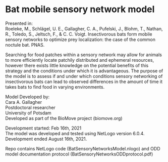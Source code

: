 # Bat mobile sensory network model 

Presented in:    
Roeleke, M., Schlägel, U. E., Gallagher, C. A., Pufelski, J., Blohm, T., Nathan, R., Toledo, S., Jeltsch, F., & C. C. Voigt. Insectivorous bats form mobile sensory networks to optimize prey localization: the case of the common noctule bat. PNAS.   

Searching for food patches within a sensory network may allow for animals to more efficiently locate patchily distributed and ephemeral resources, however there exists little knowledge on the potential benefits of this strategy and the conditions under which it is advantageous. The purpose of the model is to assess if and under which conditions sensory networking of insectivorous bats can lead to observed differences in the amount of time it takes bats to find food in varying environments.  

Model Developed by:  
Cara A. Gallagher  
Postdoctoral researcher  
University of Potsdam  
Developed as part of the BioMove project (biomove.org)  

Development started: Feb 16th, 2021  
The model was developed and tested using NetLogo version 6.0.4. Development ended August 16th, 2021.  

Repo contains NetLogo code (BatSensoryNetworksModel.nlogo) and ODD model documentation protocol (BatSensoryNetworksODDprotocol.pdf)   

